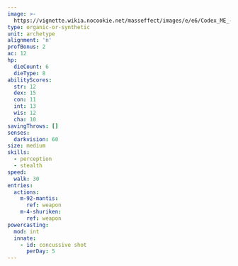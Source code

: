 ```yaml
---
image: >-
  https://vignette.wikia.nocookie.net/masseffect/images/e/e6/Codex_ME_-_Mass_Accelerators.png/revision/latest?cb=20140820141725
type: organic-or-synthetic
unit: archetype
alignment: 'n'
profBonus: 2
ac: 12
hp:
  dieCount: 6
  dieType: 8
abilityScores:
  str: 12
  dex: 15
  con: 11
  int: 13
  wis: 12
  cha: 10
savingThrows: []
senses:
  darkvision: 60
size: medium
skills:
  - perception
  - stealth
speed:
  walk: 30
entries:
  actions:
    m-92-mantis:
      ref: weapon
    m-4-shuriken:
      ref: weapon
powercasting:
  mod: int
  innate:
    - id: concussive shot
      perDay: 5
---
```

